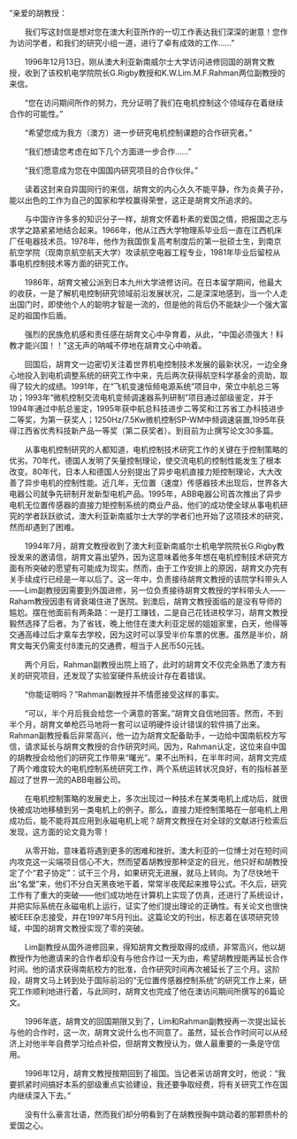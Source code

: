 
 

“亲爱的胡教授：

　　我们写这封信是想对您在澳大利亚所作的一切工作表达我们深深的谢意！您作为访问学者，和我们的研究小组一道，进行了卓有成效的工作……”

　　1996年12月13日，刚从澳大利亚新南威尔士大学访问进修回国的胡育文教授，收到了该校机电学院院长G.Rigby教授和K.W.Lim.M.F.Rahman两位副教授的来信。

　　“您在访问期间所作的努力，充分证明了我们在电机控制这个领域存在着继续合作的可能性。”

　　“希望您成为我方（澳方）进一步研究电机控制课题的合作研究者。”

　　“我们想请您考虑在如下几个方面进一步合作……”

　　“我们愿意成为您在中国国内研究项目的合作伙伴。”

　　读着这封来自异国同行的来信，胡育文的内心久久不能平静，作为炎黄子孙，能以出色的工作为自己的国家和学校赢得荣誉，这正是胡育文所追求的。

　　与中国许许多多的知识分子一样，胡育文怀着朴素的爱国之情，把报国之志与求学之路紧紧地结合起来。1966年，他从江西大学物理系毕业后一直在江西机床厂任电器技术员。1978年，他作为我国恢复高考制度后的第一批硕士生，到南京航空学院（现南京航空航天大学）攻读航空电器工程专业，1981年毕业后留校从事电机控制技术等方面的研究工作。

　　1986年，胡育文被公派到日本九州大学进修访问。在日本留学期间，他最大的收获，一是了解机电控制研究领域前沿发展状况，二是深深地感到，当一个人走出国门时，即使他个人的聪明才智是一流的，但是他的背后仍不能缺少一个强大富足的祖国作后盾。

　　强烈的民族危机感和责任感在胡育文心中孕育着，从此，“中国必须强大！科教才能兴国！！”这无声的呐喊不停地在胡育文心中响着。

　　回国后，胡育文一边密切关注着世界机电控制技术发展的最新状况，一边全身心地投入到电机调整系统的研究工作中来，先后两次获得航空科学基金的资助，取得了较大的成绩。1991年，在“飞机变速恒频电源系统”项目中，荣立中航总三等功；1993年“微机控制交流电机变频调速器系列研制”项目通过部级鉴定，并于1994年通过中航总鉴定，1995年获中航总科技进步二等奖和江苏省工办科技进步二等奖，为第一获奖人；1250Hz/7.5Kw微机控制SP-WM中频调速装置,1995年获得江西省优秀科技新产品一等奖（第二获奖者）。到目前为止撰写论文30多篇。

　　从事电机控制研究的人都知道，电机控制技术研究工作的关键在于控制策略的优劣。70年代，德国人发明了矢量控制理论，使交流电机的控制性能发生了根本改变。80年代，日本人和德国人分别提出了异步电机直接力矩控制理论，大大改善了异步电机的控制性能。近几年，无位置（速度）传感器技术出现后，世界各大电器公司就争先研制开发新型电机产品。1995年，ABB电器公司首次推出了异步电机无位置传感器的直接力矩控制系统的商业产品，他们的成功使全球从事电机研究的学者跃跃欲试，澳大利亚新南威尔士大学的学者们也开始了这项技术的研究，然而却遇到了困难。

　　1994年7月，胡育文教授收到了澳大利亚新南威尔士机电学院院长G.Rigby教授发来的邀请信，胡育文喜出望外，因为这意味着他多年想在电机控制技术研究方面有所突破的愿望有可能成为现实。然而，由于工作安排上的原因，胡育文办完有关手续成行已经是一年以后了。这一年中，负责接待胡育文教授的该院学科带头人——Lim副教授因需要到外国进修，另一位负责接待胡育文教授的学科带头人——Raham教授因患有肾衰竭住进了医院。到澳后，胡育文教授面临的是没有导师的尴尬。摆在他面前有两条路：一是打工赚钱，二是自己花钱进校学习，胡育文教授毅然选择了后者。为了省钱，晚上他住在澳大利亚定居的姐姐家里，白天，他得等交通高峰过后才乘车去学校，因为这时可以享受半价车票的优惠。虽然是半价，胡育文每天仍需支付8澳元的交通费，相当于人民币50元钱。

　　两个月后，Rahman副教授出院上班了，此时的胡育文不仅完全熟悉了澳方有关的研究项目，还发现了实验室硬件系统设计存在着错误。

　　“你能证明吗？”Rahman副教授并不情愿接受这样的事实。

　　“可以，半个月后我会给您一个满意的答案。”胡育文自信地回答。然而，不到半个月，胡育文单枪匹马地将一套可以证明硬件设计错误的软件搞了出来。Rahman副教授看后非常高兴，他一边为胡育文配备助手，一边给中国南航校方写信，请求延长与胡育文教授的合作研究时间。因为，Rahman认定，这位来自中国的胡教授会给他们的研究工作带来“曙光”。果不出所料，在半年时间，胡育文完成了两个难度较大的电机控制系统研究工作，两个系统运转状况良好，有的指标甚至超过了世界一流的ABB电器公司。

　　在电机控制策略的发展史上，多次出现过一种技术在某类电机上成功后，就很快被成功地移植到另一类电机上的例子。那么，直接力矩控制策略在一部电机上用成功后，能不能将其应用到永磁电机上呢？胡育文教授在对全球的文献进行检索后发现，这方面的论文竟为零！

　　从零开始，意味着将遇到更多的困难和挫折。澳大利亚的一位博士对在短时间内攻克这一尖端项目信心不大，然而望着胡教授那种坚定的目光，他只好和胡教授定了个“君子协定”：试干三个月，如果研究无进展，就马上转向。为了尽快地干出“名堂”来，他们不分白天黑夜地干着，常常半夜爬起来推导公式。不久后，研究工作有了重大的突破——他们成功地在计算机上实现了仿真，还进行了系统设计，并把实际系统在永磁电机上运行，证实了他们提出理论的正确性。有关论文也很快被IEEE杂志接受，并在1997年5月刊出。这篇论文的刊出，标志着在该项研究领域，中国的胡育文教授实现了零的突破。

　　Lim副教授从国外进修回来，得知胡育文教授取得的成绩，非常高兴，他以胡教授作为他邀请来的合作者却没有与他合作过一天为由，希望胡教授能再延长合作时间。他的请求获得南航校方的批准，合作研究时间再次被延长了三个月。这阶段，胡育文马上转到处于国际前沿的“无位置传感器控制系统”的研究工作上来，研究工作顺利地进行着，与此同时，胡育文也完成了他在澳访问期间所撰写的6篇论文。

　　1996年底，胡育文的回国期限又到了，Lim和Rahman副教授再一次提出延长与他的合作时，这一次，胡育文说什么也不同意了。虽然，延长合作时间可以从经济上对他半年自费学习给点补偿，但胡育文教授认为，做人最重要的一条是守信用。

　　1996年12月，胡育文教授按期回到了祖国。当记者采访胡育文时，他说：“我要抓紧时间搞好本系的部级重点实验建设，我还要争取经费，将有关研究工作在国内继续深入下去。”

　　没有什么豪言壮语，然而我们却分明看到了在胡教授胸中跳动着的那颗质朴的爱国之心。
